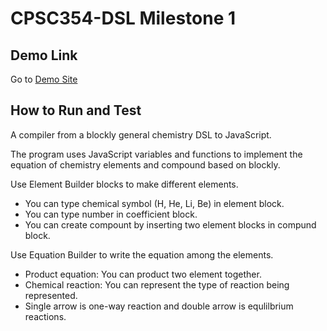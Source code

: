 # CPSC354-DSL Milestone 1

## Demo Link
Go to [Demo Site](https://ilianachae.github.io/CPSC354-DSL/)

## How to Run and Test

A compiler from a blockly general chemistry DSL to JavaScript.

The program uses JavaScript variables and functions to implement the equation of chemistry elements and compound based on blockly.

Use Element Builder blocks to make different elements.
* You can type chemical symbol (H, He, Li, Be) in element block.
* You can type number in coefficient block.
* You can create compount by inserting two element blocks in compund block. 

Use Equation Builder to write the equation among the elements.

* Product equation: You can product two element together.
* Chemical reaction: You can represent the type of reaction being represented.
* Single arrow is one-way reaction and double arrow is equlilbrium reactions.
 


